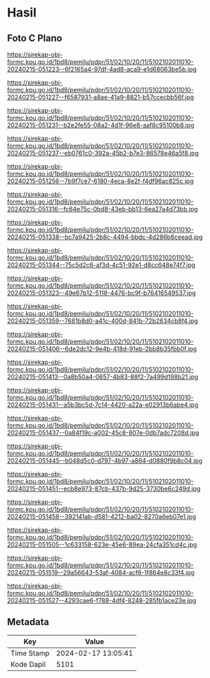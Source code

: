 # Hasil

## Foto C Plano

https://sirekap-obj-formc.kpu.go.id/1bd8/pemilu/pdpr/51/02/10/20/11/5102102011010-20240215-051223--6f2165a4-97df-4ad8-aca9-e1d68063be5b.jpg

https://sirekap-obj-formc.kpu.go.id/1bd8/pemilu/pdpr/51/02/10/20/11/5102102011010-20240215-051227--f6587931-a8ae-41a9-8821-b57ccecbb56f.jpg

https://sirekap-obj-formc.kpu.go.id/1bd8/pemilu/pdpr/51/02/10/20/11/5102102011010-20240215-051231--b2e2fe55-08a2-4d1f-96e8-aaf8c95100b8.jpg

https://sirekap-obj-formc.kpu.go.id/1bd8/pemilu/pdpr/51/02/10/20/11/5102102011010-20240215-051237--eb0761c0-392a-45b2-b7e3-86578e46a5f8.jpg

https://sirekap-obj-formc.kpu.go.id/1bd8/pemilu/pdpr/51/02/10/20/11/5102102011010-20240215-051256--7b9f7ce7-6180-4eca-8e2f-f4df96ac825c.jpg

https://sirekap-obj-formc.kpu.go.id/1bd8/pemilu/pdpr/51/02/10/20/11/5102102011010-20240215-051316--fc64e75c-0bd8-43eb-bb13-6ea27a4d73bb.jpg

https://sirekap-obj-formc.kpu.go.id/1bd8/pemilu/pdpr/51/02/10/20/11/5102102011010-20240215-051338--bc7a9425-2b8c-4494-bbdc-4d286b6ceead.jpg

https://sirekap-obj-formc.kpu.go.id/1bd8/pemilu/pdpr/51/02/10/20/11/5102102011010-20240215-051344--75c5d2c6-af3d-4c51-92e1-d8cc648e74f7.jpg

https://sirekap-obj-formc.kpu.go.id/1bd8/pemilu/pdpr/51/02/10/20/11/5102102011010-20240215-051323--49e67b12-5118-4476-bc9f-b76416549537.jpg

https://sirekap-obj-formc.kpu.go.id/1bd8/pemilu/pdpr/51/02/10/20/11/5102102011010-20240215-051359--7681b8d0-a41c-400d-841b-72b2634cb8f4.jpg

https://sirekap-obj-formc.kpu.go.id/1bd8/pemilu/pdpr/51/02/10/20/11/5102102011010-20240215-051406--6de2dc12-9e4b-418d-91eb-2bb8b35fbb0f.jpg

https://sirekap-obj-formc.kpu.go.id/1bd8/pemilu/pdpr/51/02/10/20/11/5102102011010-20240215-051413--0a8b50a4-0657-4b83-88f2-7a499d198b21.jpg

https://sirekap-obj-formc.kpu.go.id/1bd8/pemilu/pdpr/51/02/10/20/11/5102102011010-20240215-051431--a5b3bc5d-7c14-4420-a22a-e02913b6abe4.jpg

https://sirekap-obj-formc.kpu.go.id/1bd8/pemilu/pdpr/51/02/10/20/11/5102102011010-20240215-051437--0a84f19c-a002-45c8-807e-0db7adc7208d.jpg

https://sirekap-obj-formc.kpu.go.id/1bd8/pemilu/pdpr/51/02/10/20/11/5102102011010-20240215-051445--b048d5c0-d797-4b97-a864-d0880f9b8c04.jpg

https://sirekap-obj-formc.kpu.go.id/1bd8/pemilu/pdpr/51/02/10/20/11/5102102011010-20240215-051451--ecb8e973-87cb-437b-9d25-3730be6c249d.jpg

https://sirekap-obj-formc.kpu.go.id/1bd8/pemilu/pdpr/51/02/10/20/11/5102102011010-20240215-051458--392141ab-d581-4212-ba02-8270a6eb07e1.jpg

https://sirekap-obj-formc.kpu.go.id/1bd8/pemilu/pdpr/51/02/10/20/11/5102102011010-20240215-051505--1c633158-623e-45e6-89ea-24cfa351cd4c.jpg

https://sirekap-obj-formc.kpu.go.id/1bd8/pemilu/pdpr/51/02/10/20/11/5102102011010-20240215-051519--29a56643-53af-4084-acf6-1f864e8c33f4.jpg

https://sirekap-obj-formc.kpu.go.id/1bd8/pemilu/pdpr/51/02/10/20/11/5102102011010-20240215-051527--4293cae6-f788-4df4-8248-285fb1ace23e.jpg


## Metadata

| Key        | Value               |
| ---------- | ------------------- |
| Time Stamp | 2024-02-17 13:05:41 |
| Kode Dapil | 5101                |



